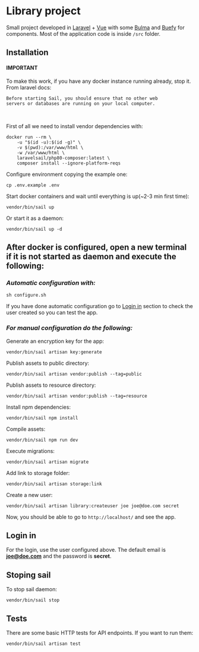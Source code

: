 # Library project

Small project developed in [Laravel](https://laravel.com/) + [Vue](https://vuejs.org/) with some [Bulma](https://bulma.io/) and [Buefy](https://buefy.org/) for components. Most of the application code is inside <code>/src</code> folder.

## **Installation**

#### IMPORTANT

To make this work, if you have any docker instance running already, stop it.<br>
From laravel docs: <br>

<code>Before starting Sail, you should ensure that no other web servers or databases are running on your local computer.</code>

<br>

First of all we need to install vendor dependencies with:
    
    docker run --rm \
        -u "$(id -u):$(id -g)" \
        -v $(pwd):/var/www/html \
        -w /var/www/html \
        laravelsail/php80-composer:latest \
        composer install --ignore-platform-reqs

Configure environment copying the example one:

    cp .env.example .env

Start docker containers and wait until everything is up(~2-3 min first time):

    vendor/bin/sail up

Or start it as a daemon:

    vendor/bin/sail up -d

## **After docker is configured, open a new terminal if it is not started as daemon and execute the following:**

### *Automatic configuration with:*

    sh configure.sh

If you have done automatic configuration go to [Login in](#login-in) section to check the user created so you can test the app.

### *For manual configuration do the following:*

Generate an encryption key for the app:

    vendor/bin/sail artisan key:generate

Publish assets to public directory:

    vendor/bin/sail artisan vendor:publish --tag=public

Publish assets to resource directory:

    vendor/bin/sail artisan vendor:publish --tag=resource

Install npm dependencies:

    vendor/bin/sail npm install

Compile assets:

    vendor/bin/sail npm run dev

Execute migrations:

    vendor/bin/sail artisan migrate

Add link to storage folder:

    vendor/bin/sail artisan storage:link

Create a new user:

    vendor/bin/sail artisan library:createuser joe joe@doe.com secret

Now, you should be able to go to <code>http://localhost/</code> and see the app.

## Login in

For the login, use the user configured above. The default email is **joe@doe.com** and the password is **secret**.

## Stoping sail

To stop sail daemon:

    vendor/bin/sail stop

## Tests

There are some basic HTTP tests for API endpoints. If you want to run them:

    vendor/bin/sail artisan test